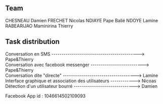 ## Team
CHESNEAU Damien
FRECHET Nicolas
NDIAYE Pape Ballé
NDOYE Lamine
RABEARIJAO Maminirina Thierry

## Task distribution
Conversation en SMS	 -------------------------------------------> Pape&Thierry <br>
Conversation avec facebook messenger	--------------------------> Pape&Thierry <br>
Conversation dite "directe"	------------------------------------> Lamine <br>
Interface graphique et association des utilisateurs	------------> Nicoas <br>
Détection d'un utilisateur bourré	------------------------------> Damien <br>



Facebook App id : 1046614502109093
